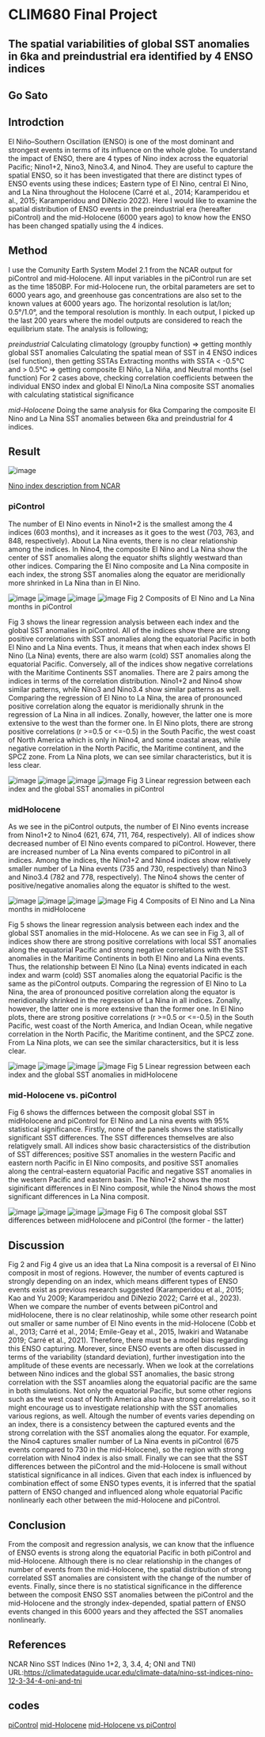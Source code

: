 # **CLIM680 Final Project**

## **The spatial variabilities of global SST anomalies in 6ka and preindustrial era identified by 4 ENSO indices**

## **Go Sato**

## Introdction
El Niño–Southern Oscillation (ENSO) is one of the most dominant and strongest events in terms of its influence on the whole globe. To understand the impact of ENSO, there are 4 types of Nino index across the equatorial Pacific; Nino1+2, Nino3, Nino3.4, and Nino4. They are useful to capture the spatial ENSO, so it has been investigated that there are distinct types of ENSO events using these indices; Eastern type of El Nino, central El Nino, and La Nina throughout the Holocene (Carré et al., 2014; Karamperidou et al., 2015; Karamperidou and DiNezio 2022). Here I would like to examine the spatial distribution of ENSO events in the preindustrial era (hereafter piControl) and the mid-Holocene (6000 years ago) to know how the ENSO has been changed spatially using the 4 indices.

## Method
I use the Comunity Earth System Model 2.1 from the NCAR output for piControl and mid-Holocene. All input variables in the piControl run are set as the time 1850BP. For mid-Holocene run, the orbital parameters are set to 6000 years ago, and greenhouse gas concentrations are also set to the known values at 6000 years ago. The horizontal resolution is lat/lon; 0.5°/1.0°, and the temporal resolution is monthly. In each output, I picked up the last 200 years where the model outputs are considered to reach the equilibrium state. The analysis is following;

*preindustrial*
Calculating climatology (groupby function) => getting monthly global SST anomalies
Calculating the spatial mean of SST in 4 ENSO indices (sel function), then getting SSTAs
Extracting months with SSTA < -0.5℃ and > 0.5℃ => getting composite El Niño, La Niña, and Neutral months (sel function)
For 2 cases above, checking correlation coefficients between the individual ENSO index and global El Nino/La Nina composite SST anomalies with calculating statistical significance

*mid-Holocene*
Doing the same analysis for 6ka
Comparing the composite El Nino and La Nina SST anomalies between 6ka and preindustrial for 4 indices.


## Result

![image](https://github.com/user-attachments/assets/23554497-ff19-4f2b-b65e-596fbfbb981d)

[Nino index description from NCAR](https://climatedataguide.ucar.edu/climate-data/nino-sst-indices-nino-12-3-34-4-oni-and-tni)

### piControl
The number of El Nino events in Nino1+2 is the smallest among the 4 indices (603 months), and it increases as it goes to the west (703, 763, and 848, respectively). About La Nina events, there is no clear relationship among the indices. In Nino4, the composite El Nino and La Nina show the center of SST anomalies along the equator shifts slightly westward than other indices. Comparing the El Nino composite and La Nina composite in each index, the strong SST anomalies along the equator are meridionally more shrinked in La Nina than in El Nino.

![image](https://github.com/gsato-git/Final-Project/blob/plots/Nino1+2_composits_pi.png?raw=true)
![image](https://github.com/gsato-git/Final-Project/blob/plots/Nino3_composits_pi.png?raw=true)
![image](https://github.com/gsato-git/Final-Project/blob/plots/Nino3.4_composits_pi.png?raw=true)
![image](https://github.com/gsato-git/Final-Project/blob/plots/Nino4_composits_pi.png?raw=true)
Fig 2 Composits of El Nino and La Nina months in piControl

Fig 3 shows the linear regression analysis between each index and the global SST anomalies in piControl. All of the indices show there are strong positive correlations with SST anomalies along the equatorial Pacific in both El Nino and La Nina events. Thus, it means that when each index shows El Nino (La Nina) events, there are also warm (cold) SST anomalies along the equatorial Pacific. Conversely, all of the indices show negative correlations with the Maritime Continents SST anomalies. There are 2 pairs among the indices in terms of the correlation distribution. Nino1+2 and Nino4 show similar patterns, while Nino3 and Nino3.4 show similar patterns as well. Comparing the regression of El Nino to La Nina, the area of pronounced positive correlation along the equator is meridionally shrunk in the regression of La Nina in all indices. Zonally, however, the latter one is more extensive to the west than the former one. In El Nino plots, there are strong positive correlations (r >=0.5 or <=-0.5) in the South Pacific, the west coast of North America which is only in Nino4, and some coastal areas, while negative correlation in the North Pacific, the Maritime continent, and the SPCZ zone. From La Nina plots, we can see similar characteristics, but it is less clear. 

![image](https://github.com/gsato-git/Final-Project/blob/plots/Nino1+2_regression_pi.png?raw=true)
![image](https://github.com/gsato-git/Final-Project/blob/plots/Nino3_regression_pi.png?raw=true)
![image](https://github.com/gsato-git/Final-Project/blob/plots/Nino3.4_regression_pi.png?raw=true)
![image](https://github.com/gsato-git/Final-Project/blob/plots/Nino4_regression_pi.png?raw=true)
Fig 3 Linear regression between each index and the global SST anomalies in piControl


### midHolocene
As we see in the piControl outputs, the number of El Nino events increase from Nino1+2 to Nino4 (621, 674, 711, 764, respectively). All of indices show decreased number of El Nino events compared to piControl. However, there are increased number of La Nina events compared to piControl in all indices. Among the indices, the Nino1+2 and Nino4 indices show relatively smaller number of La Nina events (735 and 730, respectively) than Nino3 and Nino3.4 (782 and 778, respectively). The Nino4 shows the center of positive/negative anomalies along the equator is shifted to the west. 

![image](https://github.com/gsato-git/Final-Project/blob/plots/Nino1+2_composits_mh.png?raw=true)
![image](https://github.com/gsato-git/Final-Project/blob/plots/Nino3_composits_mh.png?raw=true)
![image](https://github.com/gsato-git/Final-Project/blob/plots/Nino3.4_composits_mh.png?raw=true)
![image](https://github.com/gsato-git/Final-Project/blob/plots/Nino4_composits_mh.png?raw=true)
Fig 4 Composits of El Nino and La Nina months in midHolocene

Fig 5 shows the linear regression analysis between each index and the global SST anomalies in the mid-Holocene. As we can see in Fig 3, all of indices show there are strong positive correlations with local SST anomalies along the equatorial Pacific and strong negative correlations with the SST anomalies in the Maritime Continents in both El Nino and La Nina events. Thus, the relationship between  El Nino (La Nina) events indicated in each index and warm (cold) SST anomalies along the equatorial Pacific is the same as the piControl outputs. Comparing the regression of El Nino to La Nina, the area of pronounced positive correlation along the equator is meridionally shrinked in the regression of La Nina in all indices. Zonally, however, the latter one is more extensive than the former one. In El Nino plots, there are strong positive correlations (r >=0.5 or <=-0.5) in the South Pacific, west coast of the North America, and Indian Ocean, while negative correlation in the North Pacific, the Maritime continent, and the SPCZ zone. From La Nina plots, we can see the similar charactersitics, but it is less clear.

![image](https://github.com/gsato-git/Final-Project/blob/plots/Nino1+2_regression_mh.png?raw=true)
![image](https://github.com/gsato-git/Final-Project/blob/plots/Nino3_regression_mh.png?raw=true)
![image](https://github.com/gsato-git/Final-Project/blob/plots/Nino3.4_regression_mh.png?raw=true)
![image](https://github.com/gsato-git/Final-Project/blob/plots/Nino4_regression_mh.png?raw=true)
Fig 5 Linear regression between each index and the global SST anomalies in midHolocene

### mid-Holocene vs. piControl
Fig 6 shows the differnces between the composit global SST in midHolocene and piControl for El Nino and La nina events with 95% statistical significance. Firstly, none of the panels shows the statistically significant SST differences. The SST differences themselves are also relatigvely small. All indices show basic charactersistics of the distribution of SST differences; positive SST anomalies in the western Pacific and eastern north Pacific in El Nino composits, and positive SST anomalies along the central-eastern equatorial Pacific and negative SST anomalies in the western Pacific and eastern basin. The Nino1+2 shows the most siginificant differences in El Nino composit, while the Nino4 shows the most significant differences in La Nina composit.

![image](https://github.com/gsato-git/Final-Project/blob/plots/Nino1+2_mh-pi.png?raw=true)
![image](https://github.com/gsato-git/Final-Project/blob/plots/Nino3_mh-pi.png?raw=true)
![image](https://github.com/gsato-git/Final-Project/blob/plots/Nino3.4_mh-pi.png?raw=true)
![image](https://github.com/gsato-git/Final-Project/blob/plots/Nino4_mh-pi.png?raw=true)
Fig 6 The composit global SST differences between midHolocene and piControl (the former - the latter)

## Discussion
Fig 2 and Fig 4 give us an idea that La Nina composit is a reversal of El Nino composit in most of regions. However, the number of events captured is strongly depending on an index, which means different types of ENSO events exist as previous research suggested (Karamperidou et al., 2015; Kao and Yu 2009; Karamperidou and DiNezio 2022; Carré et al., 2023). When we compare the number of events between piControl and midHolocene, there is no clear relatinoship, while some other research point out smaller or same number of El Nino events in the mid-Holocene (Cobb et al., 2013; Carré et al., 2014; Emile-Geay et al., 2015, Iwakiri and Watanabe 2019; Carré et al., 2021). Therefore, there must be a model bias regarding this ENSO capturing. Morever, since ENSO events are often discussed in terms of the variability (standard deviation), further investigation into the amplitude of these events are necessarly. 
When we look at the correlations between Nino indices and the global SST anomalies, the basic strong correlation with the SST anoamlies along the equatorial pacific are the same in both simulations. Not only the equatorial Pacific, but some other regions such as the west coast of North America also have strong correlations, so it might encourage us to investigate relationship with the SST anomalies various regions, as well. Altough the number of events varies depending on an index, there is a consistency between the captured events and the strong correlation with the SST anomalies along the equator. For example, the Nino4 captures smaller number of La Nina events in piControl (675 events compared to 730 in the mid-Holocene), so the region with strong correlation with Nino4 index is also small. 
Finally we can see that the SST differences between the piControl and the mid-Holocene is small without statistical significance in all indices. Given that each index is influenced by combination effect of some ENSO types events, it is inferred that the spatial pattern of ENSO changed and influenced along whole equatorial Pacific nonlinearly each other between the mid-Holocene and piControl.

## Conclusion
From the composit and regression analysis, we can know that the influence of ENSO events is strong along the equatorial Pacific in both piControl and mid-Holocene. Although there is no clear relationship in the changes of number of events from the mid-Holocene, the spatial distribution of strong correlated SST anomalies are consistent with the change of the number of events. Finally, since there is no statistical significance in the difference between the composit ENSO SST anomalies between the piControl and the mid-Holocene and the strongly index-depended, spatial pattern of ENSO events changed in this 6000 years and they affected the SST anomalies nonlinearly. 


## References
NCAR Nino SST Indices (Nino 1+2, 3, 3.4, 4; ONI and TNI) URL:https://climatedataguide.ucar.edu/climate-data/nino-sst-indices-nino-12-3-34-4-oni-and-tni

## codes
[piControl](https://github.com/gsato-git/Final-Project/blob/main/piControl.ipynb)
[mid-Holocene](https://github.com/gsato-git/Final-Project/blob/main/midHolocene.ipynb)
[mid-Holocene vs piControl](https://github.com/gsato-git/Final-Project/blob/main/pi-mh.ipynb)

